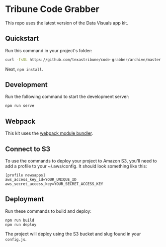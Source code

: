 # Tribune Code Grabber

This repo uses the latest version of the Data Visuals app kit.

## Quickstart

Run this command in your project's folder:

```sh
curl -fsSL https://github.com/texastribune/code-grabber/archive/master.tar.gz | tar -xz --strip-components=1
```

Next, `npm install`.

## Development

Run the following command to start the development server:

```sh
npm run serve
```

## Webpack

This kit uses the [webpack module bundler](https://webpack.github.io/).

## Connect to S3

To use the commands to deploy your project to Amazon S3, you'll need to add a profile to your ~/.aws/config. It should look something like this:

```
[profile newsapps]
aws_access_key_id=YOUR_UNIQUE_ID
aws_secret_access_key=YOUR_SECRET_ACCESS_KEY
```

## Deployment

Run these commands to build and deploy:

```
npm run build
npm run deploy
```

The project will deploy using the S3 bucket and slug found in your `config.js`.
